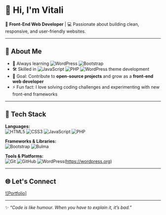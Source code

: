 # 👋 Hi, I'm Vitali

🎨 **Front-End Web Developer** | 💻 Passionate about building clean, responsive, and user-friendly websites.  

---

## 🚀 About Me  
- 🌱 Always learning ![WordPress](https://img.shields.io/badge/-WordPress-21759B?style=flat&logo=wordpress&logoColor=white) ![Bootstrap](https://img.shields.io/badge/-Bootstrap-563D7C?style=flat&logo=bootstrap&logoColor=white)  
- 🛠 Skilled in ![JavaScript](https://img.shields.io/badge/-JavaScript-F7DF1E?style=flat&logo=javascript&logoColor=black) ![PHP](https://img.shields.io/badge/-PHP-777BB4?style=flat&logo=php&logoColor=white) ![WordPress](https://img.shields.io/badge/-WordPress-21759B?style=flat&logo=wordpress&logoColor=white) theme development  
- 🎯 Goal: Contribute to **open-source projects** and grow as a **front-end web developer**  
- ⚡ Fun fact: I love solving coding challenges and experimenting with new front-end frameworks  

---

## 🧰 Tech Stack  

**Languages:**  
![HTML5](https://img.shields.io/badge/-HTML5-E34F26?style=flat&logo=html5&logoColor=white) 
![CSS3](https://img.shields.io/badge/-CSS3-1572B6?style=flat&logo=css3&logoColor=white) 
![JavaScript](https://img.shields.io/badge/-JavaScript-F7DF1E?style=flat&logo=javascript&logoColor=black) 
![PHP](https://img.shields.io/badge/-PHP-777BB4?style=flat&logo=php&logoColor=white)

**Frameworks & Libraries:**  
![Bootstrap](https://img.shields.io/badge/-Bootstrap-563D7C?style=flat&logo=bootstrap&logoColor=white(https://getbootstrap.com))    
![Bulma](https://img.shields.io/badge/-Bulma-00D1B2?style=flat&logo=bulma&logoColor=white(https://bulma.io)) 

**Tools & Platforms:**  
![Git](https://img.shields.io/badge/-Git-F05032?style=flat&logo=git&logoColor=white(https://git-scm.com)) 
![GitHub](https://img.shields.io/badge/-GitHub-181717?style=flat&logo=github&logoColor=white(https://github.com))  
![WordPress](https://img.shields.io/badge/-WordPress-21759B?style=flat&logo=wordpress&logoColor=white)(https://wordpress.org)  

---

## 🌐 Let's Connect  

[![Portfolio]](https://vitali.dev)      

---

✨ _“Code is like humour. When you have to explain it, it’s bad.”_
